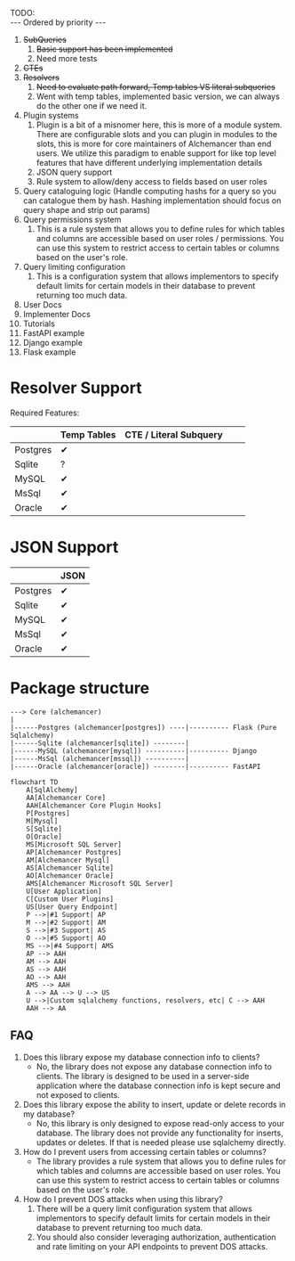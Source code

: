 TODO:<br>
--- Ordered by priority ---
1) ~~SubQueries~~
   1) ~~Basic support has been implemented~~
   2) Need more tests 
2) ~~CTEs~~
3) ~~Resolvers~~
   1) ~~Need to evaluate path forward, Temp tables VS literal subqueries~~
   2) Went with temp tables, implemented basic version, we can always do the other one if we need it. 
4) Plugin systems
   1) Plugin is a bit of a misnomer here, this is more of a module system. 
There are configurable slots and you can plugin in modules to the slots, this is more for core maintainers of Alchemancer 
than end users. We utilize this paradigm to enable support for like top level features that have 
different underlying implementation details
   1) JSON query support
   2) Rule system to allow/deny access to fields based on user roles
5) Query cataloguing logic (Handle computing hashs for a query so you can catalogue them by hash. Hashing implementation should focus on query shape and strip out params)
6) Query permissions system
   1) This is a rule system that allows you to define rules for which tables and columns are accessible based on user roles / permissions. 
   You can use this system to restrict access to certain tables or columns based on the user's role.
7) Query limiting configuration
   1) This is a configuration system that allows implementors to specify default limits for certain models in their database to prevent returning too much data.
8) User Docs
9) Implementer Docs
10) Tutorials
11) FastAPI example
12) Django example
13) Flask example

# Resolver Support

Required Features:

|          | Temp Tables | CTE / Literal Subquery |   |   |
|----------|-------------|------------------------|---|---|
| Postgres | ✔ ️         |                        |   |   |
| Sqlite   | ?          |                        |   |   |
| MySQL    | ✔          |                        |   |   | 
| MsSql    | ✔          |                        |   |   |
| Oracle   | ✔          |                        |   |   |

# JSON Support

|          | JSON |
|----------|------|
| Postgres | ✔ ️  |
| Sqlite   | ✔    |
| MySQL    | ✔    | 
| MsSql    | ✔    |
| Oracle   | ✔    |

# Package structure
```
---> Core (alchemancer)
|
|------Postgres (alchemancer[postgres]) ----|---------- Flask (Pure Sqlalchemy)
|------Sqlite (alchemancer[sqlite]) --------|
|------MySQL (alchemancer[mysql]) ----------|---------- Django
|------MsSql (alchemancer[mssql]) ----------|
|------Oracle (alchemancer[oracle]) --------|---------- FastAPI
```

```mermaid
flowchart TD
    A[SqlAlchemy]
    AA[Alchemancer Core]
    AAH[Alchemancer Core Plugin Hooks]
    P[Postgres]
    M[Mysql]
    S[Sqlite]
    O[Oracle]
    MS[Microsoft SQL Server]
    AP[Alchemancer Postgres]
    AM[Alchemancer Mysql]
    AS[Alchemancer Sqlite]
    AO[Alchemancer Oracle]
    AMS[Alchemancer Microsoft SQL Server]
    U[User Application]
    C[Custom User Plugins]
    US[User Query Endpoint]
    P -->|#1 Support| AP
    M -->|#2 Support| AM
    S -->|#3 Support| AS
    O -->|#5 Support| AO
    MS -->|#4 Support| AMS
    AP --> AAH
    AM --> AAH
    AS --> AAH
    AO --> AAH
    AMS --> AAH
    A --> AA --> U --> US
    U -->|Custom sqlalchemy functions, resolvers, etc| C --> AAH
    AAH --> AA
```

## FAQ
1) Does this library expose my database connection info to clients?
   - No, the library does not expose any database connection info to clients. The library is designed to be used in 
   a server-side application where the database connection info is kept secure and not exposed to clients.
2) Does this library expose the ability to insert, update or delete records in my database?
   - No, this library is only designed to expose read-only access to your database. The library does not provide any
   functionality for inserts, updates or deletes. If that is needed please use sqlalchemy directly.
3) How do I prevent users from accessing certain tables or columns?
   - The library provides a rule system that allows you to define rules for which tables and columns are accessible 
   based on user roles. You can use this system to restrict access to certain tables or columns based on the user's 
   role.
4) How do I prevent DOS attacks when using this library?
   1) There will be a query limit configuration system that allows implementors to specify default limits for certain 
   models in their database to prevent returning too much data.
   2) You should also consider leveraging authorization, authentication and rate limiting on your API endpoints to prevent DOS attacks.

